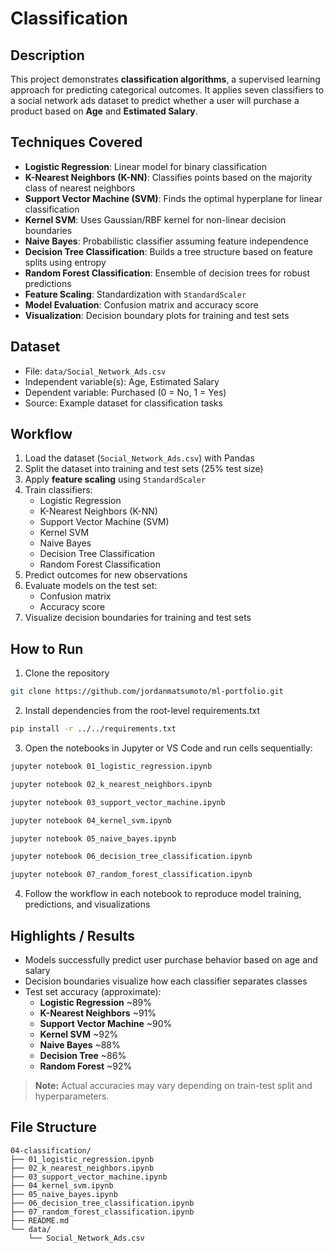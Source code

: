 # Classification

## Description  
This project demonstrates **classification algorithms**, a supervised learning approach for predicting categorical outcomes. It applies seven classifiers to a social network ads dataset to predict whether a user will purchase a product based on **Age** and **Estimated Salary**.

## Techniques Covered
- **Logistic Regression**: Linear model for binary classification  
- **K-Nearest Neighbors (K-NN)**: Classifies points based on the majority class of nearest neighbors  
- **Support Vector Machine (SVM)**: Finds the optimal hyperplane for linear classification  
- **Kernel SVM**: Uses Gaussian/RBF kernel for non-linear decision boundaries  
- **Naive Bayes**: Probabilistic classifier assuming feature independence  
- **Decision Tree Classification**: Builds a tree structure based on feature splits using entropy  
- **Random Forest Classification**: Ensemble of decision trees for robust predictions  
- **Feature Scaling**: Standardization with `StandardScaler`  
- **Model Evaluation**: Confusion matrix and accuracy score  
- **Visualization**: Decision boundary plots for training and test sets  

## Dataset
- File: `data/Social_Network_Ads.csv`  
- Independent variable(s): Age, Estimated Salary  
- Dependent variable: Purchased (0 = No, 1 = Yes)  
- Source: Example dataset for classification tasks  

## Workflow
1. Load the dataset (`Social_Network_Ads.csv`) with Pandas  
2. Split the dataset into training and test sets (25% test size)  
3. Apply **feature scaling** using `StandardScaler`  
4. Train classifiers:  
   - Logistic Regression  
   - K-Nearest Neighbors (K-NN)  
   - Support Vector Machine (SVM)  
   - Kernel SVM  
   - Naive Bayes  
   - Decision Tree Classification  
   - Random Forest Classification  
5. Predict outcomes for new observations  
6. Evaluate models on the test set:  
   - Confusion matrix  
   - Accuracy score  
7. Visualize decision boundaries for training and test sets  

## How to Run
1. Clone the repository  
```bash
git clone https://github.com/jordanmatsumoto/ml-portfolio.git
```

2. Install dependencies from the root-level requirements.txt  
```bash
pip install -r ../../requirements.txt
```

3. Open the notebooks in Jupyter or VS Code and run cells sequentially:  
```bash
jupyter notebook 01_logistic_regression.ipynb
```
```bash
jupyter notebook 02_k_nearest_neighbors.ipynb
```
```bash
jupyter notebook 03_support_vector_machine.ipynb
```
```bash
jupyter notebook 04_kernel_svm.ipynb
```
```bash
jupyter notebook 05_naive_bayes.ipynb
```
```bash
jupyter notebook 06_decision_tree_classification.ipynb
```
```bash
jupyter notebook 07_random_forest_classification.ipynb
```

4. Follow the workflow in each notebook to reproduce model training, predictions, and visualizations

## Highlights / Results
- Models successfully predict user purchase behavior based on age and salary
- Decision boundaries visualize how each classifier separates classes
- Test set accuracy (approximate):
    - **Logistic Regression** ~89%
    - **K-Nearest Neighbors** ~91%
    - **Support Vector Machine** ~90%
    - **Kernel SVM** ~92%
    - **Naive Bayes** ~88%
    - **Decision Tree** ~86%
    - **Random Forest** ~92%

> **Note:** Actual accuracies may vary depending on train-test split and hyperparameters.

## File Structure
```
04-classification/
├── 01_logistic_regression.ipynb
├── 02_k_nearest_neighbors.ipynb
├── 03_support_vector_machine.ipynb
├── 04_kernel_svm.ipynb
├── 05_naive_bayes.ipynb
├── 06_decision_tree_classification.ipynb
├── 07_random_forest_classification.ipynb
├── README.md
└── data/
    └── Social_Network_Ads.csv
```